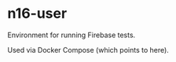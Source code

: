 # n16-user

Environment for running Firebase tests. 

Used via Docker Compose (which points to here).
